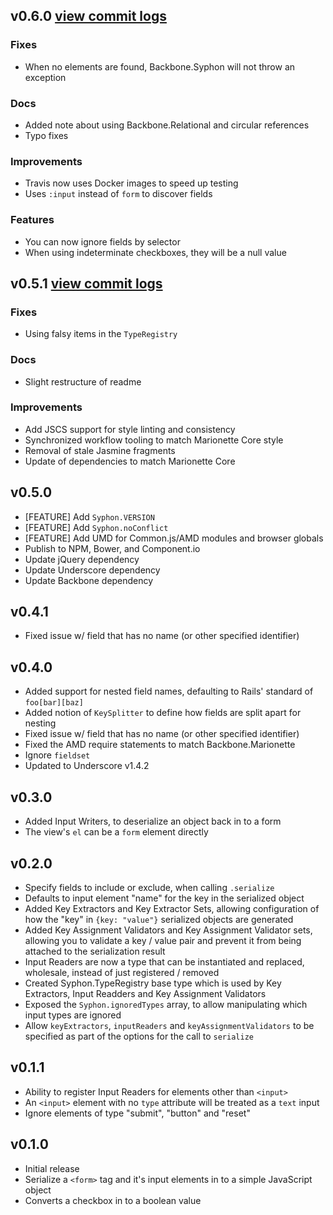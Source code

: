 ## v0.6.0 [view commit logs](https://github.com/marionettejs/backbone.syphon/compare/v0.5.1...v0.6.1)

### Fixes

* When no elements are found, Backbone.Syphon will not throw an exception

### Docs

* Added note about using Backbone.Relational and circular references
* Typo fixes

### Improvements

* Travis now uses Docker images to speed up testing
* Uses `:input` instead of `form` to discover fields

### Features

* You can now ignore fields by selector
* When using indeterminate checkboxes, they will be a null value


## v0.5.1 [view commit logs](https://github.com/marionettejs/backbone.syphon/compare/v0.5.0...v0.5.1)

### Fixes

* Using falsy items in the `TypeRegistry`

### Docs

* Slight restructure of readme

### Improvements
* Add JSCS support for style linting and consistency
* Synchronized workflow tooling to match Marionette Core style
* Removal of stale Jasmine fragments
* Update of dependencies to match Marionette Core

## v0.5.0

* [FEATURE] Add `Syphon.VERSION`
* [FEATURE] Add `Syphon.noConflict`
* [FEATURE] Add UMD for Common.js/AMD modules and browser globals
* Publish to NPM, Bower, and Component.io
* Update jQuery dependency
* Update Underscore dependency
* Update Backbone dependency

## v0.4.1

* Fixed issue w/ field that has no name (or other specified identifier)

## v0.4.0

* Added support for nested field names, defaulting to Rails' standard of `foo[bar][baz]`
* Added notion of `KeySplitter` to define how fields are split apart for nesting
* Fixed issue w/ field that has no name (or other specified identifier)
* Fixed the AMD require statements to match Backbone.Marionette
* Ignore `fieldset`
* Updated to Underscore v1.4.2

## v0.3.0

* Added Input Writers, to deserialize an object back in to a form
* The view's `el` can be a `form` element directly

## v0.2.0

* Specify fields to include or exclude, when calling `.serialize`
* Defaults to input element "name" for the key in the serialized object
* Added Key Extractors and Key Extractor Sets, allowing configuration of how the "key" in `{key: "value"}` serialized objects are generated
* Added Key Assignment Validators and Key Assignment Validator sets, allowing you to validate a key / value pair and prevent it from being attached to the serialization result
* Input Readers are now a type that can be instantiated and replaced, wholesale, instead of just registered / removed
* Created Syphon.TypeRegistry base type which is used by Key Extractors, Input Readders and Key Assignment Validators
* Exposed the `Syphon.ignoredTypes` array, to allow manipulating which input types are ignored
* Allow `keyExtractors`, `inputReaders` and `keyAssignmentValidators` to be specified as part of the options for the call to `serialize`

## v0.1.1

* Ability to register Input Readers for elements other than `<input>`
* An `<input>` element with no `type` attribute will be treated as a `text` input
* Ignore elements of type "submit", "button" and "reset"

## v0.1.0

* Initial release
* Serialize a `<form>` tag and it's input elements in to a simple JavaScript object
* Converts a checkbox in to a boolean value

